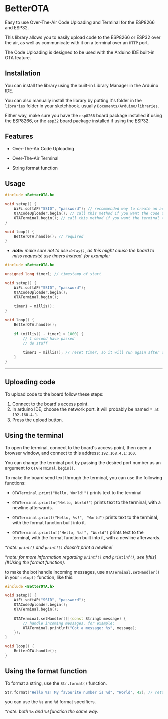 # BetterOTA
Easy to use Over-The-Air Code Uploading and Terminal for the ESP8266 and ESP32.

This library allows you to easily upload code to the ESP8266 or ESP32 over the air, as well as communicate with it on a terminal over an `HTTP` port.

The Code Uploading is designed to be used with the Arduino IDE built-in OTA feature.

## Installation
You can install the library using the built-in Library Manager in the Arduino IDE.

You can also manually install the library by putting it's folder in the `libraries` folder in your sketchbook. usually `Documents/Arduino/libraries`.

Either way, make sure you have the `esp8266` board package installed if using the ESP8266, or the `esp32` board package installed if using the ESP32.

## Features
- Over-The-Air Code Uploading


- Over-The-Air Terminal


- String format function

## Usage
```cpp
#include <BetterOTA.h>

void setup() {
    WiFi.softAP("SSID", "password"); // recommended way to create an access point.
    OTACodeUploader.begin(); // call this method if you want the code uploader to work
    OTATerminal.begin(); // call this method if you want the terminal to work
}

void loop() {
    BetterOTA.handle(); // required
}
```

- ***note:** make sure not to use `delay()`, as this might cause the board to miss requests! use timers instead. for example:*
```cpp
#include <BetterOTA.h>

unsigned long timer1; // timestamp of start

void setup() {
    WiFi.softAP("SSID", "password");
    OTACodeUploader.begin();
    OTATerminal.begin();
    
    timer1 = millis();
}

void loop() {
    BetterOTA.handle();
    
    if (millis() - timer1 > 1000) {
        // 1 second have passed
        // do stuff
        
        timer1 = millis(); // reset timer, so it will run again after one more second.
    }
}
```
---

## Uploading code
To upload code to the board follow these steps:
1. Connect to the board's access point.
2. In arduino IDE, choose the network port. it will probably be named `* at 192.168.4.1`.
3. Press the upload button.

## Using the terminal
To open the terminal, connect to the board's access point,
then open a browser window, and connect to this address:
`192.168.4.1:160`.

You can change the terminal port by passing the desired port number as an argument to `OTATerminal.begin()`.

To make the board send text through the terminal, you can use the following functions:
- `OTATerminal.print("Hello, World!")` prints text to the terminal


- `OTATerminal.println("Hello, World!")` prints text to the terminal, with a newline afterwards.


- `OTATerminal.printf("Hello, %s!", "World")` prints text to the terminal, with the format function built into it.


- `OTATerminal.printlnf("Hello, %s!", "World")` prints text to the terminal, with the format function built into it, with a newline afterwards.

**note: `print()` and `printf()` doesn't print a newline!*

**note: for more information regarding `printf()` and `printlnf()`, see [this](#Using the format function).*

to make the bot handle incoming messages, use `OTATerminal.setHandler()` in your `setup()` function, like this:
```cpp
#include <BetterOTA.h>

void setup() {
    WiFi.softAP("SSID", "password");
    OTACodeUploader.begin();
    OTATerminal.begin();
    
    OTATerminal.setHandler([](const String& message) {
        // handle incoming messages, for example:
        OTATerminal.printlnf("Got a message: %s", message);
    });
}

void loop() {
    BetterOTA.handle();
}
```
## Using the format function
To format a string, use the `Str.format()` function.
```cpp
Str.format("Hello %s! My favourite number is %d", "World", 42); // returns "Hello World! My favourite number is 42"
```
you can use the `%s` and `%d` format specifiers.

**note: both `%s` and `%d` function the same way.*